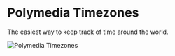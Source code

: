 # Polymedia Timezones

The easiest way to keep track of time around the world.

![Polymedia Timezones](https://timezones.polymedia.app/img/open-graph.webp)
